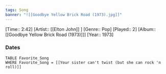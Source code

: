 ```yaml
---
tags: Song  
banner: "![[Goodbye Yellow Brick Road (1973).jpg]]"
---
```

[Time:: 2:42]
[Artist:: [[Elton John]] ]
[Genre:: Pop]
[Played:: 2]
[Album:: [[Goodbye Yellow Brick Road (1973)]]]
[Year:: 1973]
### Dates
````dataview
TABLE Favorite_Song
WHERE Favorite_Song = [[Your sister can't twist (but she can rock 'n roll)]]
````